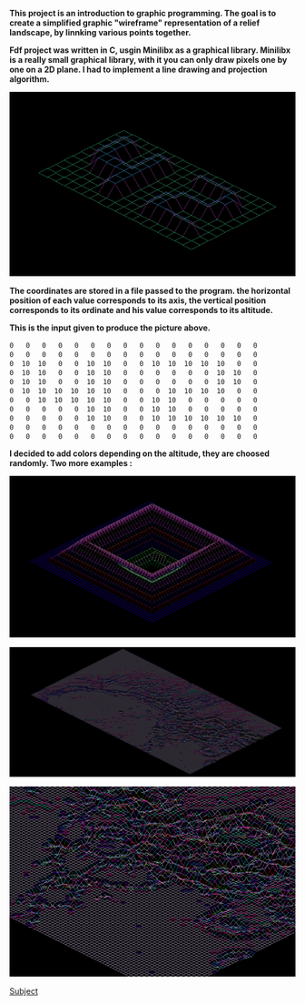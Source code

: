 __This project is an introduction to graphic programming.
The goal is to create a simplified graphic "wireframe" representation
of a relief landscape, by linnking various points together.__

__Fdf project was written in C, usgin Minilibx as a graphical library.
Minilibx is a really small graphical library, with it you can only draw pixels one
by one on a 2D plane. I had to implement a line drawing and projection algorithm.__

![42](42.png)

__The coordinates are stored in a file passed to the program.
the horizontal position of each value corresponds to its axis,
the vertical position corresponds to its ordinate and his value corresponds to its altitude.__

__This is the input given to produce the picture above.__
```
0   0   0   0   0   0   0   0   0   0   0   0   0   0   0   0
0   0   0   0   0   0   0   0   0   0   0   0   0   0   0   0
0  10  10   0   0  10  10   0   0  10  10  10  10  10   0   0
0  10  10   0   0  10  10   0   0   0   0   0   0  10  10   0
0  10  10   0   0  10  10   0   0   0   0   0   0  10  10   0
0  10  10  10  10  10  10   0   0   0  10  10  10  10   0   0
0   0  10  10  10  10  10   0   0  10  10   0   0   0   0   0
0   0   0   0   0  10  10   0   0  10  10   0   0   0   0   0
0   0   0   0   0  10  10   0   0  10  10  10  10  10  10   0
0   0   0   0   0   0   0   0   0   0   0   0   0   0   0   0
0   0   0   0   0   0   0   0   0   0   0   0   0   0   0   0
```

__I decided to add colors depending on the altitude, they are choosed randomly.
Two more examples :__

![pyra](pyra.png)

![mars](mars.png)

![mars_zoom](mars_zoom.png)


[Subject](https://cdn.intra.42.fr/pdf/pdf/881/fdf.en.pdf)